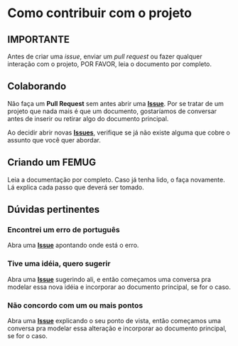 # Como contribuir com o projeto

## IMPORTANTE

Antes de criar uma *issue*, enviar um *pull request* ou fazer qualquer interação com o projeto, POR FAVOR, leia o documento por completo.

## Colaborando

Não faça um **Pull Request** sem antes abrir uma [**Issue**](https://github.com/braziljs/femug/issues/new). Por se tratar de um projeto que nada mais é que um documento, gostaríamos de conversar antes de inserir ou retirar algo do documento principal.

Ao decidir abrir novas [**Issues**](https://github.com/braziljs/femug/issues/new), verifique se já não existe alguma que cobre o assunto que você quer abordar.

## Criando um FEMUG

Leia a documentação por completo. Caso já tenha lido, o faça novamente. Lá explica cada passo que deverá ser tomado.

## Dúvidas pertinentes

### Encontrei um erro de português

Abra uma [**Issue**](https://github.com/braziljs/femug/issues/new) apontando onde está o erro.

### Tive uma idéia, quero sugerir

Abra uma [**Issue**](https://github.com/braziljs/femug/issues/new) sugerindo ali, e então começamos uma conversa pra modelar essa nova idéia e incorporar ao documento principal, se for o caso.

### Não concordo com um ou mais pontos

Abra uma [**Issue**](https://github.com/braziljs/femug/issues/new) explicando o seu ponto de vista, então começamos uma conversa pra modelar essa alteração e incorporar ao documento principal, se for o caso.
